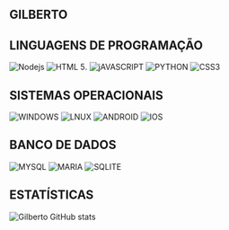 ## GILBERTO
## LINGUAGENS DE PROGRAMAÇÃO
![Nodejs](https://img.shields.io/badge/Node.js-43853D?style=for-the-badge&logo=node.js&logoColor=black)
![HTML 5](https://img.shields.io/badge/HTML5-E34F26?style=for-the-badge&logo=html5&logoColor=white).
![jAVASCRIPT](https://img.shields.io/badge/JavaScript-323330?style=for-the-badge&logo=javascript&logoColor=F7DF1E
)
![PYTHON](https://img.shields.io/badge/Python-3776AB?style=for-the-badge&logo=python&logoColor=white
)
![CSS3](https://img.shields.io/badge/CSS3-1572B6?style=for-the-badge&logo=css3&logoColor=white
)
## SISTEMAS OPERACIONAIS
![WINDOWS](https://img.shields.io/badge/Windows-0078D6?style=for-the-badge&logo=windows&logoColor=white)
![LNUX](https://img.shields.io/badge/Linux-FCC624?style=for-the-badge&logo=linux&logoColor=black
)
![ANDROID](https://img.shields.io/badge/Android-3DDC84?style=for-the-badge&logo=android&logoColor=white
)
![IOS](https://img.shields.io/badge/iOS-000000?style=for-the-badge&logo=ios&logoColor=white
)
## BANCO DE DADOS
![MYSQL](https://img.shields.io/badge/MySQL-00000F?style=for-the-badge&logo=mysql&logoColor=white
)
![MARIA](https://img.shields.io/badge/MariaDB-003545?style=for-the-badge&logo=mariadb&logoColor=white
)
![SQLITE](https://img.shields.io/badge/SQLite-07405E?style=for-the-badge&logo=sqlite&logoColor=white
)
## ESTATÍSTICAS
![Gilberto GitHub stats](https://github-readme-stats.vercel.app/api?username=Gilberto16179&show_icons=true&theme=radical)

